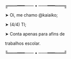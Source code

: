 ╔═══━━━─── • ───━━━═══╗

 ➤ Oi, me chamo @kaiaiko;
 
 ➤ (4/4) TI;
 
 ➤ Conta apenas para afins de 
 
 trabalhos escolar.
 
╚═══━━━─── • ───━━━═══╝
